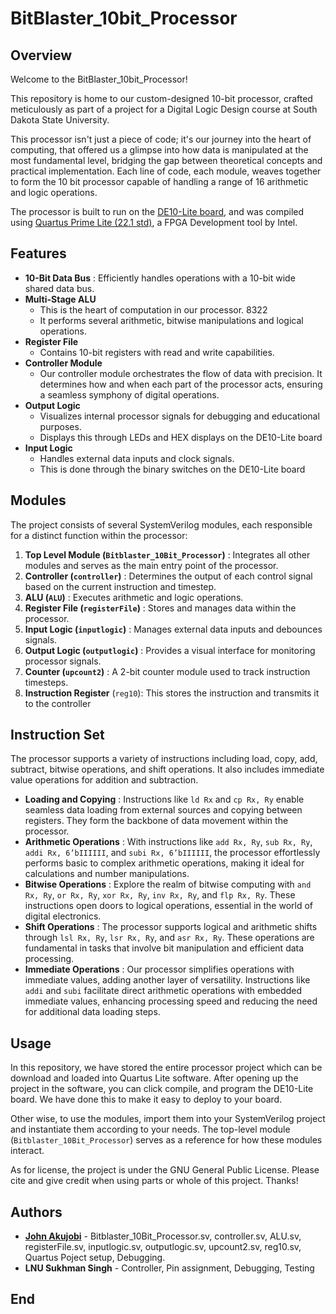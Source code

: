 # BitBlaster_10bit_Processor

## Overview

Welcome to the BitBlaster_10bit_Processor!

This repository is home to our custom-designed 10-bit processor, crafted meticulously as part of a project for a Digital Logic Design course at South Dakota State University.

This processor isn't just a piece of code; it's our journey into the heart of computing, that offered us a glimpse into how data is manipulated at the most fundamental level, bridging the gap between theoretical concepts and practical implementation.  Each line of code, each module, weaves together to form the 10 bit processor capable of handling a range of 16 arithmetic and logic operations.

The processor is built to run on the [DE10-Lite board](https://www.terasic.com.tw/cgi-bin/page/archive.pl?Language=English&No=1021), and was compiled using [Quartus Prime Lite (22.1 std)](https://www.intel.com/content/www/us/en/software-kit/773998/intel-quartus-prime-lite-edition-design-software-version-22-1-1-for-windows.html), a FPGA Development tool by Intel.

## Features

* **10-Bit Data Bus** : Efficiently handles operations with a 10-bit wide shared data bus.
* **Multi-Stage ALU**
  * This is the heart of computation in our processor. 8322
  * It performs several arithmetic, bitwise manipulations and logical operations.
* **Register File**
  * Contains 10-bit registers with read and write capabilities.
* **Controller Module**
  * Our controller module orchestrates the flow of data with precision. It determines how and when each part of the processor acts, ensuring a seamless symphony of digital operations.
* **Output Logic**
  * Visualizes internal processor signals for debugging and educational purposes.
  * Displays this through LEDs and HEX displays on the DE10-Lite board
* **Input Logic**
  * Handles external data inputs and clock signals.
  * This is done through the binary switches on the DE10-Lite board

## Modules

The project consists of several SystemVerilog modules, each responsible for a distinct function within the processor:

1. **Top Level Module (`Bitblaster_10Bit_Processor`)** : Integrates all other modules and serves as the main entry point of the processor.
2. **Controller (`controller`)** : Determines the output of each control signal based on the current instruction and timestep.
3. **ALU (`ALU`)** : Executes arithmetic and logic operations.
4. **Register File (`registerFile`)** : Stores and manages data within the processor.
5. **Input Logic (`inputlogic`)** : Manages external data inputs and debounces signals.
6. **Output Logic (`outputlogic`)** : Provides a visual interface for monitoring processor signals.
7. **Counter (`upcount2`)** : A 2-bit counter module used to track instruction timesteps.
8. **Instruction Register** (`reg10`): This stores the instruction and transmits it to the controller

## Instruction Set

The processor supports a variety of instructions including load, copy, add, subtract, bitwise operations, and shift operations. It also includes immediate value operations for addition and subtraction.

* **Loading and Copying** : Instructions like `ld Rx` and `cp Rx, Ry` enable seamless data loading from external sources and copying between registers. They form the backbone of data movement within the processor.
* **Arithmetic Operations** : With instructions like `add Rx, Ry`, `sub Rx, Ry`, `addi Rx, 6’bIIIIII`, and `subi Rx, 6’bIIIIII`, the processor effortlessly performs basic to complex arithmetic operations, making it ideal for calculations and number manipulations.
* **Bitwise Operations** : Explore the realm of bitwise computing with `and Rx, Ry`, `or Rx, Ry`, `xor Rx, Ry`, `inv Rx, Ry`, and `flp Rx, Ry`. These instructions open doors to logical operations, essential in the world of digital electronics.
* **Shift Operations** : The processor supports logical and arithmetic shifts through `lsl Rx, Ry`, `lsr Rx, Ry`, and `asr Rx, Ry`. These operations are fundamental in tasks that involve bit manipulation and efficient data processing.
* **Immediate Operations** : Our processor simplifies operations with immediate values, adding another layer of versatility. Instructions like `addi` and `subi` facilitate direct arithmetic operations with embedded immediate values, enhancing processing speed and reducing the need for additional data loading steps.

## Usage

In this repository, we have stored the entire processor project which can be download and loaded into Quartus Lite software. After opening up the project in the software, you can click compile, and program the DE10-Lite board. We have done this to make it easy to deploy to your board.

Other wise, to use the modules, import them into your SystemVerilog project and instantiate them according to your needs. The top-level module (`Bitblaster_10Bit_Processor`) serves as a reference for how these modules interact.

As for license, the project is under the GNU General Public License. Please cite and give credit when using parts or whole of this project. Thanks!

## Authors

* **[John Akujobi](https://jakujobi.com/)** - Bitblaster_10Bit_Processor.sv, controller.sv, ALU.sv, registerFile.sv, inputlogic.sv, outputlogic.sv, upcount2.sv, reg10.sv, Quartus Poject setup, Debugging.
* **LNU Sukhman Singh** - Controller, Pin assignment, Debugging, Testing

## End
